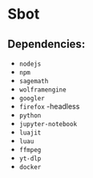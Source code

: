 # Sbot

## Dependencies:
* `nodejs`
* `npm`
* `sagemath`
* `wolframengine`
* `googler`
* `firefox` -headless
* `python`
* `jupyter-notebook`
* `luajit`
* `luau`
* `ffmpeg`
* `yt-dlp`
* `docker`